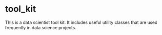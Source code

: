 # tool_kit
This is a data scientist tool kit. It includes useful utility classes that are used frequently in data science projects.
